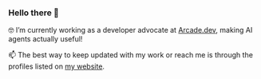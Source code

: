 ### Hello there 👋

🤓 I’m currently working as a developer advocate at [Arcade.dev](https://arcade.dev), making AI agents actually useful!

📫 The best way to keep updated with my work or reach me is through the profiles listed on [my website](https://torresmateo.com).

<!--
**torresmateo/torresmateo** is a ✨ _special_ ✨ repository because its `README.md` (this file) appears on your GitHub profile.

Here are some ideas to get you started:

- 🌱 I’m currently learning ...
- 👯 I’m looking to collaborate on ...
- 🤔 I’m looking for help with ...
- 💬 Ask me about ...
- 📫 How to reach me: ...
- 😄 Pronouns: ...
- ⚡ Fun fact: ...
-->
